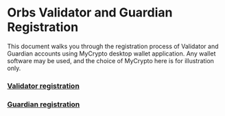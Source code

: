 # Orbs Validator and Guardian Registration

This document walks you through the registration process of Validator and Guardian accounts using MyCrypto desktop wallet application. 
Any wallet software may be used, and the choice of MyCrypto here is for illustration only.

### [Validator registration](./instructions/validator_registration.md)


### [Guardian registration](./instructions/guardian_registration.md)

<!--

### [Delegation of stake to guardian](./instructions/delegate.md)

### [Guardian voting](./instructions/vote_out.md)

-->
